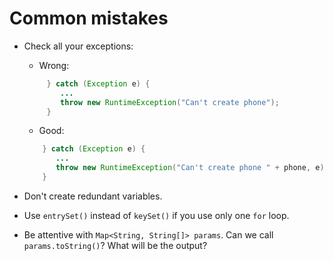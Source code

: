 # Common mistakes

* Check all your exceptions:
    - Wrong:
    ```java
         } catch (Exception e) {
            ...
            throw new RuntimeException("Can't create phone");
         }
     ```
    - Good:
    ```java
        } catch (Exception e) {
           ...
           throw new RuntimeException("Can't create phone " + phone, e);
        }
     ```

* Don't create redundant variables.

* Use `entrySet()` instead of `keySet()` if you use only one `for` loop.
  
* Be attentive with `Map<String, String[]> params`. Can we call `params.toString()`? What will be the output?
